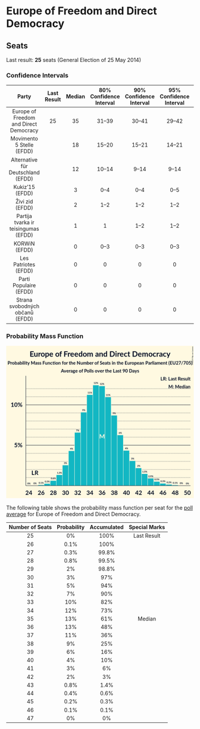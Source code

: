 # Europe of Freedom and Direct Democracy

## Seats

Last result: **25** seats (General Election of 25 May 2014)

### Confidence Intervals

| Party | Last Result | Median | 80% Confidence Interval | 90% Confidence Interval | 95% Confidence Interval | 99% Confidence Interval |
|:-----:|:-----------:|:------:|:-----------------------:|:-----------------------:|:-----------------------:|:-----------------------:|
| Europe of Freedom and Direct Democracy | 25 | 35 | 31–39 | 30–41 | 29–42 | 28–44 |
| Movimento 5 Stelle (EFDD) | | 18 | 15–20 | 15–21 | 14–21 | 13–23 |
| Alternative für Deutschland (EFDD) | | 12 | 10–14 | 9–14 | 9–14 | 8–16 |
| Kukiz’15 (EFDD) | | 3 | 0–4 | 0–4 | 0–5 | 0–5 |
| Živi zid (EFDD) | | 2 | 1–2 | 1–2 | 1–2 | 1–2 |
| Partija tvarka ir teisingumas (EFDD) | | 1 | 1 | 1–2 | 1–2 | 1–2 |
| KORWiN (EFDD) | | 0 | 0–3 | 0–3 | 0–3 | 0–4 |
| Les Patriotes (EFDD) | | 0 | 0 | 0 | 0 | 0 |
| Parti Populaire (EFDD) | | 0 | 0 | 0 | 0 | 0 |
| Strana svobodných občanů (EFDD) | | 0 | 0 | 0 | 0 | 0 |

### Probability Mass Function

![Graph with seats probability mass function not yet produced](average-seats-pmf-europeoffreedomanddirectdemocracy.png "Seats Probability Mass Function")

The following table shows the probability mass function per seat for the [poll average](average.html) for Europe of Freedom and Direct Democracy.

| Number of Seats | Probability | Accumulated | Special Marks |
|:---------------:|:-----------:|:-----------:|:-------------:|
| 25 | 0% | 100% | Last Result |
| 26 | 0.1% | 100% |  |
| 27 | 0.3% | 99.8% |  |
| 28 | 0.8% | 99.5% |  |
| 29 | 2% | 98.8% |  |
| 30 | 3% | 97% |  |
| 31 | 5% | 94% |  |
| 32 | 7% | 90% |  |
| 33 | 10% | 82% |  |
| 34 | 12% | 73% |  |
| 35 | 13% | 61% | Median |
| 36 | 13% | 48% |  |
| 37 | 11% | 36% |  |
| 38 | 9% | 25% |  |
| 39 | 6% | 16% |  |
| 40 | 4% | 10% |  |
| 41 | 3% | 6% |  |
| 42 | 2% | 3% |  |
| 43 | 0.8% | 1.4% |  |
| 44 | 0.4% | 0.6% |  |
| 45 | 0.2% | 0.3% |  |
| 46 | 0.1% | 0.1% |  |
| 47 | 0% | 0% |  |


